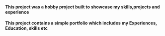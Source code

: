 #### This project was a hobby project built to showcase my skills,projects and experience
#### This project contains a simple portfolio which includes my Experiences, Education, skills etc
